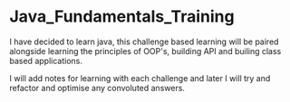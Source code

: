 # Java_Fundamentals_Training
I have decided to learn java, this challenge based learning will be paired alongside learning the principles of OOP's, building API and builing class based applications.

I will add notes for learning with each challenge and later I will try and refactor and optimise any convoluted answers.
